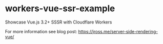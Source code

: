 # workers-vue-ssr-example
Showcase Vue.js 3.2+ SSSR with Cloudflare Workers

For more information see blog post: https://jross.me/server-side-rendering-vue/